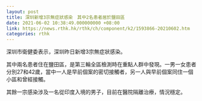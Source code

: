 ```yaml
---
layout: post
title: 深圳新增3宗無症狀感染　其中2名患者居於鹽田區
date: 2021-06-02 10:38:49.000000000 +08:00
link: https://news.rthk.hk/rthk/ch/component/k2/1593866-20210602.htm
categories: rthk
---
```


深圳市衛健委表示，深圳昨日新增3宗無症狀感染。

其中兩名患者住在鹽田區，是第三輪全區檢測時在重點人群中發現。一男一女患者分別27和42歲，當中一人是早前個案的密切接觸者，另一人與早前個案同住一個小區和曾經接觸。

其餘一宗感染涉及一名從印度入境的男子，目前在醫院隔離治療，情況穩定。
